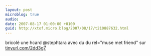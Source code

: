 ```yaml
---
layout: post
microblog: true
audio: 
date: 2007-08-17 01:00:00 +0100
guid: http://xtof.micro.blog/2007/08/17/t210887632.html
---
```

bricolé une hcard @stephtara avec du du rel="muse met friend"  sur  [tinyurl.com/2dd3g7](http://tinyurl.com/2dd3g7)
